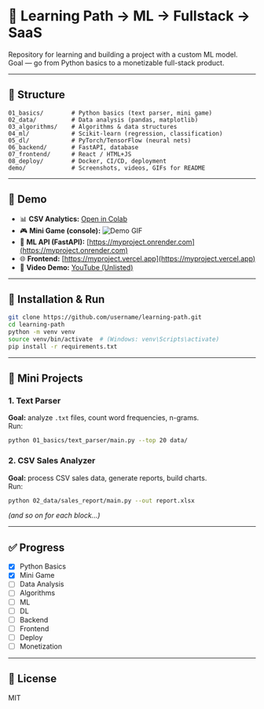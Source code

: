 # 🐍 Learning Path → ML → Fullstack → SaaS

Repository for learning and building a project with a custom ML model.  
Goal — go from Python basics to a monetizable full-stack product.

---

## 📌 Structure
```
01_basics/        # Python basics (text parser, mini game)
02_data/          # Data analysis (pandas, matplotlib)
03_algorithms/    # Algorithms & data structures
04_ml/            # Scikit-learn (regression, classification)
05_dl/            # PyTorch/TensorFlow (neural nets)
06_backend/       # FastAPI, database
07_frontend/      # React / HTML+JS
08_deploy/        # Docker, CI/CD, deployment
demo/             # Screenshots, videos, GIFs for README
```

---

## 🚀 Demo
- 📊 **CSV Analytics:** [Open in Colab](https://colab.research.google.com/...)  
- 🎮 **Mini Game (console):** ![Demo GIF](demo/game_demo.gif)  
- 🤖 **ML API (FastAPI):** [https://myproject.onrender.com](https://myproject.onrender.com)  
- 🌐 **Frontend:** [https://myproject.vercel.app](https://myproject.vercel.app)  
- 🎥 **Video Demo:** [YouTube (Unlisted)](https://youtu.be/abc123)  

---

## 🔧 Installation & Run
```bash
git clone https://github.com/username/learning-path.git
cd learning-path
python -m venv venv
source venv/bin/activate  # (Windows: venv\Scripts\activate)
pip install -r requirements.txt
```

---

## 📂 Mini Projects
### 1. Text Parser
**Goal:** analyze `.txt` files, count word frequencies, n-grams.  
Run:
```bash
python 01_basics/text_parser/main.py --top 20 data/
```

### 2. CSV Sales Analyzer
**Goal:** process CSV sales data, generate reports, build charts.  
Run:
```bash
python 02_data/sales_report/main.py --out report.xlsx
```

*(and so on for each block…)*

---

## ✅ Progress
- [x] Python Basics
- [x] Mini Game
- [ ] Data Analysis
- [ ] Algorithms
- [ ] ML
- [ ] DL
- [ ] Backend
- [ ] Frontend
- [ ] Deploy
- [ ] Monetization

---

## 📜 License
MIT
